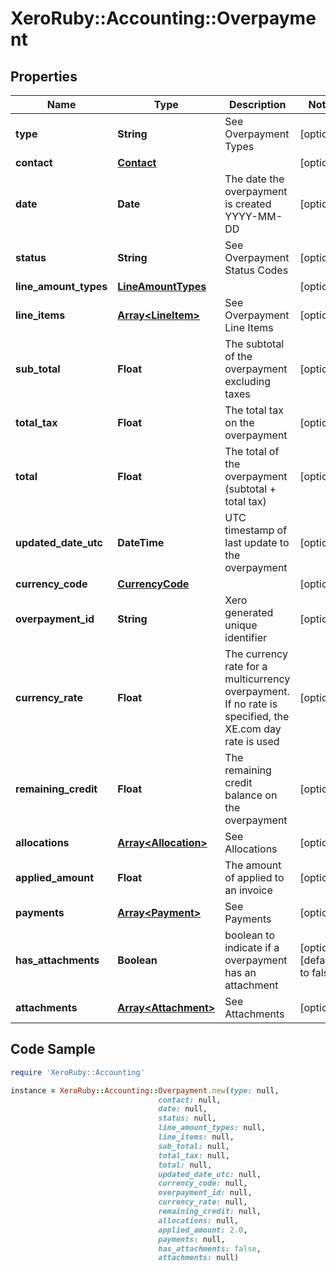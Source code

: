 # XeroRuby::Accounting::Overpayment

## Properties

Name | Type | Description | Notes
------------ | ------------- | ------------- | -------------
**type** | **String** | See Overpayment Types | [optional] 
**contact** | [**Contact**](Contact.md) |  | [optional] 
**date** | **Date** | The date the overpayment is created YYYY-MM-DD | [optional] 
**status** | **String** | See Overpayment Status Codes | [optional] 
**line_amount_types** | [**LineAmountTypes**](LineAmountTypes.md) |  | [optional] 
**line_items** | [**Array&lt;LineItem&gt;**](LineItem.md) | See Overpayment Line Items | [optional] 
**sub_total** | **Float** | The subtotal of the overpayment excluding taxes | [optional] 
**total_tax** | **Float** | The total tax on the overpayment | [optional] 
**total** | **Float** | The total of the overpayment (subtotal + total tax) | [optional] 
**updated_date_utc** | **DateTime** | UTC timestamp of last update to the overpayment | [optional] 
**currency_code** | [**CurrencyCode**](CurrencyCode.md) |  | [optional] 
**overpayment_id** | **String** | Xero generated unique identifier | [optional] 
**currency_rate** | **Float** | The currency rate for a multicurrency overpayment. If no rate is specified, the XE.com day rate is used | [optional] 
**remaining_credit** | **Float** | The remaining credit balance on the overpayment | [optional] 
**allocations** | [**Array&lt;Allocation&gt;**](Allocation.md) | See Allocations | [optional] 
**applied_amount** | **Float** | The amount of applied to an invoice | [optional] 
**payments** | [**Array&lt;Payment&gt;**](Payment.md) | See Payments | [optional] 
**has_attachments** | **Boolean** | boolean to indicate if a overpayment has an attachment | [optional] [default to false]
**attachments** | [**Array&lt;Attachment&gt;**](Attachment.md) | See Attachments | [optional] 

## Code Sample

```ruby
require 'XeroRuby::Accounting'

instance = XeroRuby::Accounting::Overpayment.new(type: null,
                                 contact: null,
                                 date: null,
                                 status: null,
                                 line_amount_types: null,
                                 line_items: null,
                                 sub_total: null,
                                 total_tax: null,
                                 total: null,
                                 updated_date_utc: null,
                                 currency_code: null,
                                 overpayment_id: null,
                                 currency_rate: null,
                                 remaining_credit: null,
                                 allocations: null,
                                 applied_amount: 2.0,
                                 payments: null,
                                 has_attachments: false,
                                 attachments: null)
```


